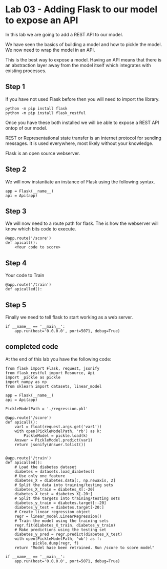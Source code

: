 # Lab 03 - Adding Flask to our model to expose an API

In this lab we are going to add a REST API to our model. 

We have seen the basics of building a model and how to pickle the model. We now need to wrap the model in an API. 

This is the best way to expose a model. Having an API means that there is an abstraction layer away from the model itself which integrates with existing processes. 

## Step 1

If you have not used Flask before then you will need to import the library. 

```
python -m pip install flask
python -m pip install flask_restful
```

Once you have these both installed we will be able to expose a REST API ontop of our model. 

REST or Representational state transfer is an internet protocol for sending messages. It is used everywhere, most likely without your knowledge. 

Flask is an open source webserver. 

## Step 2 

We will now instantiate an instance of Flask using the following syntax. 

```
app = Flask(__name__)
api = Api(app)
```

## Step 3 

We will now need to a route path for flask. The is how the webserver will know which bits code to execute. 

```
@app.route('/score')
def apicall():  
    <Your code to score>
```


## Step 4 

Your code to Train
```
@app.route('/train')
def apicalled():
```

## Step 5 

Finally we need to tell flask to start working as a web server. 

```
if __name__ == '__main__':
    app.run(host='0.0.0.0', port=5071, debug=True)

```


## completed code

At the end of this lab you have the following code: 

```
from flask import Flask, request, jsonify
from flask_restful import Resource, Api
import _pickle as pickle
import numpy as np
from sklearn import datasets, linear_model

app = Flask(__name__)
api = Api(app)

PickleModelPath = './regression.pkl'

@app.route('/score')
def apicall():  
    var1 = float(request.args.get('var1'))
    with open(PickleModelPath, 'rb') as k:
        PickleModel = pickle.load(k)
    Answer = PickleModel.predict(var1)
    return jsonify(Answer.tolist())


@app.route('/train')
def apicalled():
    # Load the diabetes dataset
    diabetes = datasets.load_diabetes()
    # Use only one feature
    diabetes_X = diabetes.data[:, np.newaxis, 2]
    # Split the data into training/testing sets
    diabetes_X_train = diabetes_X[:-20]
    diabetes_X_test = diabetes_X[-20:]
    # Split the targets into training/testing sets
    diabetes_y_train = diabetes.target[:-20]
    diabetes_y_test = diabetes.target[-20:]
    # Create linear regression object
    regr = linear_model.LinearRegression()
    # Train the model using the training sets
    regr.fit(diabetes_X_train, diabetes_y_train)
    # Make predictions using the testing set
    diabetes_y_pred = regr.predict(diabetes_X_test)
    with open(PickleModelPath, 'wb') as f:
            pickle.dump(regr, f)  
    return "Model hase been retrained. Run /score to score model"

if __name__ == '__main__':
    app.run(host='0.0.0.0', port=5071, debug=True)

```